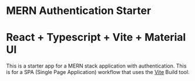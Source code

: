 # MERN Authentication Starter

# React + Typescript + Vite + Material UI

This is a starter app for a MERN stack application with authentication. This is for a SPA (Single Page Application) workflow that uses the [Vite](https://vite.dev) Build tool.
